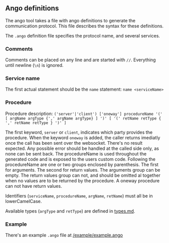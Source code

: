 ## Ango definitions
The ango tool takes a file with ango definitions to generate the communication protocol. This file describes the syntax for these definitions.


The `.ango` definition file  specifies the protocol name, and several services.

### Comments
Comments can be placed on any line and are started with `//`. Everything until newline (`\n`) is ignored.

### Service name
The first actual statement should be the `name` statement:
`name <serviceName>`

### Procedure
Procedure description:
`('server'|'client') ['oneway'] procedureName '(' [ argName argType {',' argName argType} ] ')' [ '(' retName retType { ',' retName retType } ')' ]`

The first keyword, `server` or `client`, indicates which party provides the procedure.
When the keyword `oneway` is added, the caller returns imediatly once the call has been sent over the websocket. There's no result expected. Any possible error should be handled at the called side only, as none can be sent back. The procedureName is used throughout the generated code and is exposed to the users custom code. Following the procedureName are one or two groups enclosed by parenthesis. The first for arguments. The second for return values. The arguments group can be empty. The return values group can not, and should be omitted al together when no values are to be returned by the procedure. A oneway procedure can not have return values.

Identifiers (`serviceName`, `procedureName`, `argName`, `retName`) must all be in lowerCamelCase.

Available types (`argType` and `retType`) are defined in [types.md](types.md).

### Example
There's an example `.ango` file at [/example/example.ango](/example/example.ango)